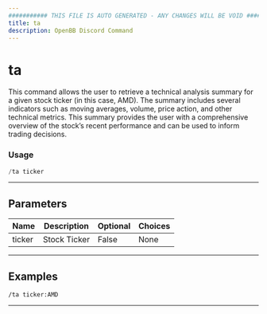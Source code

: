 ```yaml
---
########### THIS FILE IS AUTO GENERATED - ANY CHANGES WILL BE VOID ###########
title: ta
description: OpenBB Discord Command
---
```


# ta

This command allows the user to retrieve a technical analysis summary for a given stock ticker (in this case, AMD). The summary includes several indicators such as moving averages, volume, price action, and other technical metrics. This summary provides the user with a comprehensive overview of the stock’s recent performance and can be used to inform trading decisions.

### Usage

```python wordwrap
/ta ticker
```

---

## Parameters

| Name | Description | Optional | Choices |
| ---- | ----------- | -------- | ------- |
| ticker | Stock Ticker | False | None |


---

## Examples

```
/ta ticker:AMD
```

---
